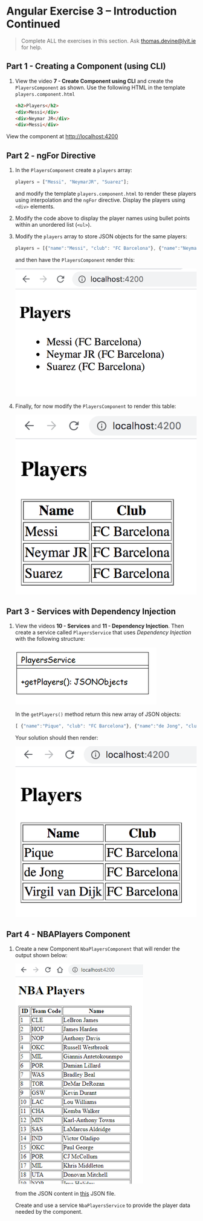 # Angular Exercise 3 – Introduction Continued

> Complete ALL the exercises in this section. Ask thomas.devine@lyit.ie for help.

<!-- ## Contents -->


## Part 1 - Creating a Component (using CLI)

1.  View the video **7 - Create Component using CLI** and create the `PlayersComponent` as shown.  Use the following HTML in the template `players.component.html`

    ```html
    <h2>Players</h2>
    <div>Messi</div>
    <div>Neymar JR</div>
    <div>Messi</div>
    ```

View the component at [http://localhost:4200](http://localhost:4200)



## Part 2 - ngFor Directive

1.  In the `PlayersComponent` create a `players` array:

    ```typescript
    players = ["Messi", "NeymarJR", "Suarez"];

    ```

    and modify the template `players.component.html` to render these players using interpolation and the `ngFor` directive.  Display the players using `<div>` elements.

1.  Modify the code above to display the player names using bullet points within an unordered list (`<ul>`).

1.  Modify the `players` array to store JSON objects for the same players:

    ```typescript
    players = [{"name":"Messi", "club": "FC Barcelona"}, {"name":"Neymar JR", "club": "FC Barcelona"}, {"name":"Suarez", "club": "FC Barcelona"}];

    ```

    and then have the `PlayersComponent` render this:

    ![playersJSON1.png](images/playersJSON1.png)

1.  Finally, for now modify the `PlayersComponent` to render this table:

    ![playersJSON1.png](images/playersJSON2.png)




## Part 3 - Services with Dependency Injection

1.  View the videos **10 - Services** and **11 - Dependency Injection**.  Then create a service called `PlayersService` that uses *Dependency Injection* with the following structure:

    ![PlayersService.png](images/PlayersService.png)

    In the `getPlayers()` method return this new array of JSON objects:
    
    ```typescript
    [ {"name":"Pique", "club": "FC Barcelona"}, {"name":"de Jong", "club": "FC Barcelona"}, {"name":"Virgil van Dijk", "club": "FC Barcelona"} ]
    
    ```

    Your solution should then render:

    ![playersJSON3.png](images/playersJSON3.png)
    

## Part 4 - NBAPlayers Component 

1.  Create a new Component `NbaPlayersComponent` that will render the output shown below:

    ![nbaPlayers.png](images/nbaPlayers.png)

    from the JSON content in [this](assets/NBAPlayers.json) JSON file.

    Create and use a service `NbaPlayersService` to provide the player data needed by the component.

    
